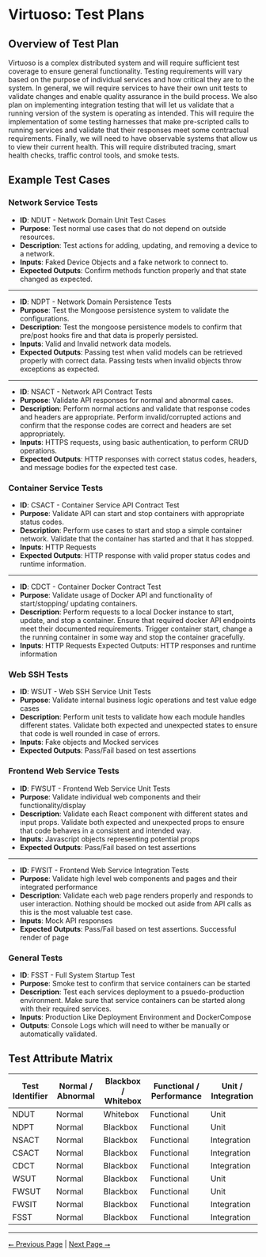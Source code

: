 # Virtuoso: Test Plans

## Overview of Test Plan

Virtuoso is a complex distributed system and will require sufficient test coverage to ensure general functionality. Testing requirements will vary based on the purpose of individual services and how critical they are to the system. In general, we will require services to have their own unit tests to validate changes and enable quality assurance in the build process. We also plan on implementing integration testing that will let us validate that a running version of the system is operating as intended. This will require the implementation of some testing harnesses that make pre-scripted calls to running services and validate that their responses meet some contractual requirements. Finally, we will need to have observable systems that allow us to view their current health. This will require distributed tracing, smart health checks, traffic control tools, and smoke tests.

## Example Test Cases

### Network Service Tests

- **ID**: NDUT - Network Domain Unit Test Cases
- **Purpose**: Test normal use cases that do not depend on outside resources.
- **Description**: Test actions for adding, updating, and removing a device to a network.
- **Inputs**: Faked Device Objects and a fake network to connect to.
- **Expected Outputs**: Confirm methods function properly and that state changed as expected.

---------

- **ID**: NDPT - Network Domain Persistence Tests
- **Purpose**: Test the Mongoose persistence system to validate the configurations.
- **Description**: Test the mongoose persistence models to confirm that pre/post hooks fire and that data is properly persisted.
- **Inputs**: Valid and Invalid network data models.
- **Expected Outputs**: Passing test when valid models can be retrieved properly with correct data. Passing tests when invalid objects throw exceptions as expected.

----------

- **ID**: NSACT - Network API Contract Tests 
- **Purpose**: Validate API responses for normal and abnormal cases.
- **Description**: Perform normal actions and validate that response codes and headers are appropriate. Perform invalid/corrupted actions and confirm that the response codes are correct and headers are set appropriately.
- **Inputs**: HTTPS requests, using basic authentication, to perform CRUD operations.
- **Expected Outputs**: HTTP responses with correct status codes, headers, and message bodies for the expected test case.

### Container Service Tests

- **ID**: CSACT - Container Service  API Contract Test
- **Purpose**: Validate API can start and stop containers with appropriate status codes.
- **Description**: Perform use cases to start and stop a simple container network. Validate that the container has started and that it has stopped.
- **Inputs**: HTTP Requests
- **Expected Outputs**: HTTP response with valid proper status codes and runtime information.

---------

- **ID**: CDCT - Container Docker  Contract Test
- **Purpose**: Validate usage of Docker API and functionality of start/stopping/ updating containers.
- **Description**: Perform requests to a local Docker instance to start, update, and stop a container. Ensure that required docker API endpoints meet their documented requirements. Trigger container start, change a the running container in some way and stop the container gracefully.
- **Inputs**: HTTP Requests
Expected Outputs: HTTP responses and runtime information


### Web SSH Tests

- **ID**: WSUT - Web SSH Service Unit Tests
- **Purpose**: Validate internal business logic operations and test value edge cases
- **Description**: Perform unit tests to validate how each module handles different states. Validate both expected and unexpected states to ensure that code is well rounded in case of errors.
- **Inputs**: Fake objects and Mocked services
- **Expected Outputs**: Pass/Fail based on test assertions


### Frontend Web Service Tests

- **ID**: FWSUT - Frontend Web Service Unit Tests
- **Purpose**: Validate individual web components and their functionality/display
- **Description**: Validate each React component with different states and input props. Validate both expected and unexpected props to ensure that code behaves in a consistent and intended way.
- **Inputs**: Javascript objects representing potential props
- **Expected Outputs**: Pass/Fail based on test assertions

---------

- **ID**: FWSIT - Frontend Web Service Integration Tests
- **Purpose**: Validate high level web components and pages and their integrated performance
- **Description**: Validate each web page renders properly and responds to user interaction. Nothing should be mocked out aside from API calls as this is the most valuable test case.
- **Inputs**: Mock API responses
- **Expected Outputs**: Pass/Fail based on test assertions. Successful render of page

### General Tests

- **ID**: FSST - Full System Startup Test
- **Purpose**: Smoke test to confirm that service containers can be started
- **Description**: Test each services deployment to a psuedo-production environment. Make sure that service containers can be started along with their required services.
- **Inputs**: Production Like Deployment Environment and DockerCompose
- **Outputs**: Console Logs which will need to wither be manually or automatically validated.


## Test Attribute Matrix

|Test Identifier | Normal / Abnormal | Blackbox / Whitebox | Functional / Performance | Unit / Integration |
| --- | --- | --- | --- | --- | 
|NDUT| Normal|Whitebox|Functional|Unit|
|NDPT|Normal|Blackbox|Functional| Unit|
|NSACT|Normal|Blackbox|Functional|Integration|
|CSACT|Normal|Blackbox|Functional|Integration|
|CDCT|Normal|Blackbox|Functional|Integration|
|WSUT|Normal|Blackbox|Functional|Unit|
|FWSUT|Normal|Blackbox|Functional|Unit|
|FWSIT|Normal|Blackbox|Functional|Integration|
|FSST|Normal|Blackbox|Functional|Integration|


---

[⭠ Previous Page](#) | [Next Page ⭢](#)
